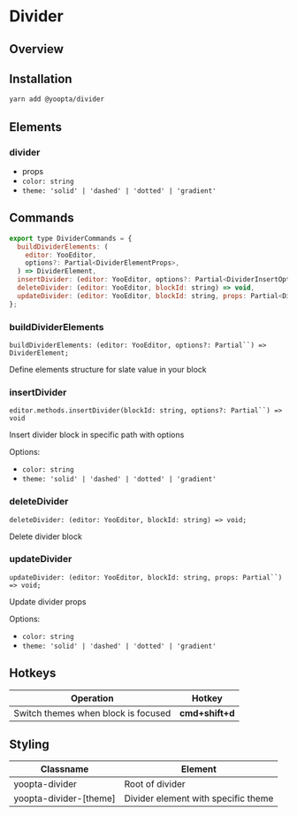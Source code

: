 # Divider

## Overview

## Installation

```bash
yarn add @yoopta/divider
```

## Elements

### divider

- props
- `color: string`
- `theme: 'solid' | 'dashed' | 'dotted' | 'gradient'`

## Commands

```javascript
export type DividerCommands = {
  buildDividerElements: (
    editor: YooEditor,
    options?: Partial<DividerElementProps>,
  ) => DividerElement,
  insertDivider: (editor: YooEditor, options?: Partial<DividerInsertOptions>) => void,
  deleteDivider: (editor: YooEditor, blockId: string) => void,
  updateDivider: (editor: YooEditor, blockId: string, props: Partial<DividerElementProps>) => void,
};
```

### buildDividerElements

` buildDividerElements: (editor: YooEditor, options?: Partial``) => DividerElement; `

Define elements structure for slate value in your block

### insertDivider

` editor.methods.insertDivider(blockId: string, options?: Partial``) => void `

Insert divider block in specific path with options

Options:

- `color: string`
- `theme: 'solid' | 'dashed' | 'dotted' | 'gradient'`

### deleteDivider

`deleteDivider: (editor: YooEditor, blockId: string) => void;`

Delete divider block

### updateDivider

` updateDivider: (editor: YooEditor, blockId: string, props: Partial``) => void; `

Update divider props

Options:

- `color: string`
- `theme: 'solid' | 'dashed' | 'dotted' | 'gradient'`

## Hotkeys

| Operation                           | Hotkey          |
| ----------------------------------- | --------------- |
| Switch themes when block is focused | **cmd+shift+d** |

## Styling

| Classname              | Element                             |
| ---------------------- | ----------------------------------- |
| yoopta-divider         | Root of divider                     |
| yoopta-divider-[theme] | Divider element with specific theme |
